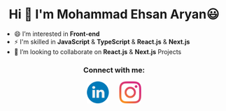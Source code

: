 <h1 align="center">Hi 👋 I'm Mohammad Ehsan Aryan😃</h1>

- 😄 I’m interested in **Front-end**
- ⚡ I'm skilled in **JavaScript** & **TypeScript** & **React.js** & **Next.js**
- 👯 I’m looking to collaborate on **React.js** & **Next.js** Projects
  
<h3 align="center">Connect with me:</h3>
<div align="center">
<a href="https://www.linkedin.com/in/ehsan-aryan-b32183223"><img width="50px" height="50px" alt="My LiknedIn!" src="./assets/linkedin-icon.png"/></a> &nbsp;&nbsp;&nbsp;&nbsp;
<a href="https://instagram.com/itsehs4n"><img width="50px" height="50px" alt="My Instagram!" src="./assets/instagram-icon.png"/></a>
</div>


<!--
**EhsanAryan/EhsanAryan** is a ✨ _special_ ✨ repository because its `README.md` (this file) appears on your GitHub profile.

Here are some ideas to get you started:

- 🔭 I’m currently working on ...
- 🌱 I’m currently learning ...
- 👯 I’m looking to collaborate on ...
- 🤔 I’m looking for help with ...
- 💬 Ask me about ...
- 📫 How to reach me: ...
- 😄 Pronouns: ...
- ⚡ Fun fact: ...
-->